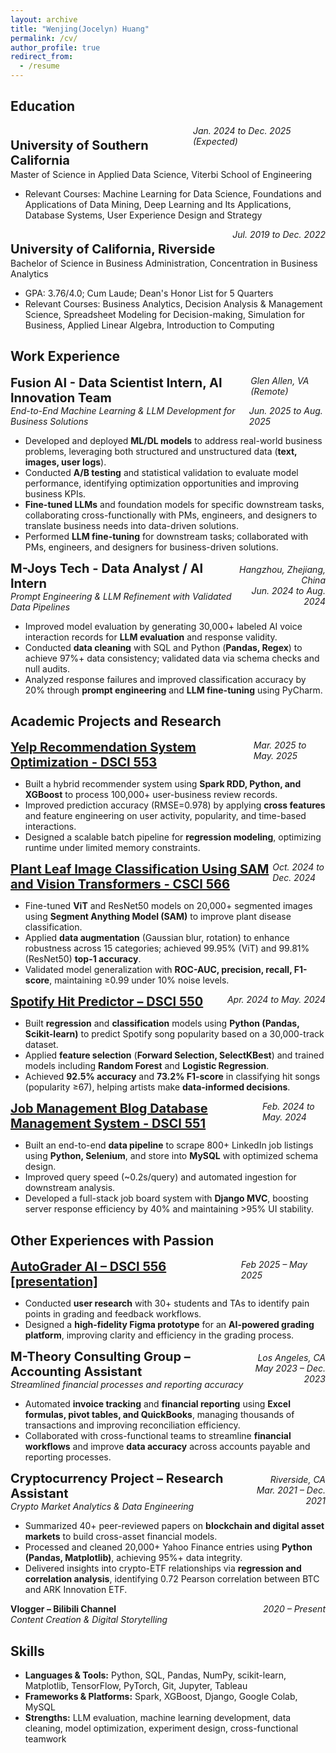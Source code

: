 ```yaml
---
layout: archive
title: "Wenjing(Jocelyn) Huang"
permalink: /cv/
author_profile: true
redirect_from:
  - /resume
---
```



## Education
<div style='display: flex; justify-content: space-between;'>
	<p style='font-size:20px; margin-bottom:2px'><b>University of Southern California</b></p>
	<i>Jan. 2024 to Dec. 2025 (Expected)</i>
</div>
Master of Science in Applied Data Science, Viterbi School of Engineering
<ul>
  <li>Relevant Courses: Machine Learning for Data Science, Foundations and Applications of Data Mining, Deep Learning and Its Applications, Database Systems, User Experience Design and Strategy</li>
</ul>

<div style='display: flex; justify-content: space-between;'>
	<p style='font-size:20px; margin-bottom:2px'><b>University of California, Riverside</b></p>
	<i>Jul. 2019 to Dec. 2022</i>
</div>
Bachelor of Science in Business Administration, Concentration in Business Analytics
<ul>
  <li>GPA: 3.76/4.0; Cum Laude; Dean's Honor List for 5 Quarters</li>
  <li>Relevant Courses: Business Analytics, Decision Analysis & Management Science, Spreadsheet Modeling for Decision-making, Simulation for Business, Applied Linear Algebra, Introduction to Computing</li>
</ul>

## Work Experience

<div style='display: flex; justify-content: space-between;'>
  <p style='font-size:20px; margin:0px'><b>Fusion AI - Data Scientist Intern, AI Innovation Team</b></p>
  <span><i>Glen Allen, VA (Remote)</i></span>
</div>

<div style="display: flex; justify-content: space-between;">
  <em>End-to-End Machine Learning & LLM Development for Business Solutions</em>
  <span><i>Jun. 2025 to Aug. 2025</i></span>
</div>

<ul>
  <li>Developed and deployed <b>ML/DL models</b> to address real-world business problems, leveraging both structured and unstructured data (<b>text, images, user logs</b>).</li>
  <li>Conducted <b>A/B testing</b> and statistical validation to evaluate model performance, identifying optimization opportunities and improving business KPIs.</li>
  <li><b>Fine-tuned LLMs</b> and foundation models for specific downstream tasks, collaborating cross-functionally with PMs, engineers, and designers to translate business needs into data-driven solutions.</li>
  <li>Performed <b>LLM fine-tuning</b> for downstream tasks; collaborated with PMs, engineers, and designers for business-driven solutions.</li>
</ul>

<!-- Title and right-aligned location + date -->
<div style='display: flex; justify-content: space-between; align-items: baseline;'>
  <div>
    <p style='font-size:20px; margin:0px'><b>M-Joys Tech - Data Analyst / AI Intern</b></p>
    <em>Prompt Engineering & LLM Refinement with Validated Data Pipelines</em>
  </div>
  <div style='text-align: right;'>
    <i>Hangzhou, Zhejiang, China</i><br>
    <i>Jun. 2024 to Aug. 2024</i>
  </div>
</div>

<ul>
  <li>Improved model evaluation by generating 30,000+ labeled AI voice interaction records for <b>LLM evaluation</b> and response validity.</li>
  <li>Conducted <b>data cleaning</b> with SQL and Python (<b>Pandas, Regex</b>) to achieve 97%+ data consistency; validated data via schema checks and null audits.</li>
  <li>Analyzed response failures and improved classification accuracy by 20% through <b>prompt engineering</b> and <b>LLM fine-tuning</b> using PyCharm.</li>
</ul>

## Academic Projects and Research

<div style='display: flex; justify-content: space-between;'>
	<p style='font-size:20px; margin:0px'><b><a href="https://github.com/jocelynnnwj/yelp-recommendation-optimization" target="_blank" style="color:inherit;text-decoration:underline;">Yelp Recommendation System Optimization - DSCI 553</a></b></p>
	<i>Mar. 2025 to May. 2025</i>
</div>
<ul>
  <li>Built a hybrid recommender system using <b>Spark RDD, Python, and XGBoost</b> to process 100,000+ user-business review records.</li>
  <li>Improved prediction accuracy (RMSE=0.978) by applying <b>cross features</b> and feature engineering on user activity, popularity, and time-based interactions.</li>
  <li>Designed a scalable batch pipeline for <b>regression modeling</b>, optimizing runtime under limited memory constraints.</li>
</ul>

<div style='display: flex; justify-content: space-between;'>
	<p style='font-size:20px; margin:0px'><b><a href="https://github.com/jocelynnnwj/Plant-Leaf-Image-Classification" target="_blank" style="color:inherit;text-decoration:underline;">Plant Leaf Image Classification Using SAM and Vision Transformers - CSCI 566</a></b></p>
	<i>Oct. 2024 to Dec. 2024</i>
</div>
<ul>
  <li>Fine-tuned <b>ViT</b> and ResNet50 models on 20,000+ segmented images using <b>Segment Anything Model (SAM)</b> to improve plant disease classification.</li>
  <li>Applied <b>data augmentation</b> (Gaussian blur, rotation) to enhance robustness across 15 categories; achieved 99.95% (ViT) and 99.81% (ResNet50) <b>top-1 accuracy</b>.</li>
  <li>Validated model generalization with <b>ROC-AUC, precision, recall, F1-score</b>, maintaining ≥0.99 under 10% noise levels.</li>
</ul>

<div style='display: flex; justify-content: space-between;'>
	<p style='font-size:20px; margin:0px'><b><a href="https://github.com/jocelynnnwj/SpotifyHitPredictor" target="_blank" style="color:inherit;text-decoration:underline;">Spotify Hit Predictor – DSCI 550</a></b></p>
	<i>Apr. 2024 to May. 2024</i>
</div>
<ul>
  <li>Built <b>regression</b> and <b>classification</b> models using <b>Python (Pandas, Scikit-learn)</b> to predict Spotify song popularity based on a 30,000-track dataset.</li>
  <li>Applied <b>feature selection</b> (<b>Forward Selection, SelectKBest</b>) and trained models including <b>Random Forest</b> and <b>Logistic Regression</b>.</li>
  <li>Achieved <b>92.5% accuracy</b> and <b>73.2% F1-score</b> in classifying hit songs (popularity ≥67), helping artists make <b>data-informed decisions</b>.</li>
</ul>

<div style='display: flex; justify-content: space-between;'>
	<p style='font-size:20px; margin:0px'><b><a href="https://github.com/jocelynnnwj/job-database-system" target="_blank" style="color:inherit;text-decoration:underline;">Job Management Blog Database Management System - DSCI 551</a></b></p>
	<i>Feb. 2024 to May. 2024</i>
</div>
<ul>
  <li>Built an end-to-end <b>data pipeline</b> to scrape 800+ LinkedIn job listings using <b>Python, Selenium</b>, and store into <b>MySQL</b> with optimized schema design.</li>
  <li>Improved query speed (~0.2s/query) and automated ingestion for downstream analysis.</li>
  <li>Developed a full-stack job board system with <b>Django MVC</b>, boosting server response efficiency by 40% and maintaining >95% UI stability.</li>
</ul>

## Other Experiences with Passion

<div style='display: flex; justify-content: space-between;'>
    <p style='font-size:20px; margin:0px'><b><a href="https://www.figma.com/design/G5bQCJsnY5YlL0GuIPmWkF/AutoGrader-AI?node-id=4100-150&p=f&t=FFrzXQmYhR98RUVj-0" target="_blank" style="color:inherit;text-decoration:underline;">AutoGrader AI – DSCI 556</a> <a href="https://drive.google.com/file/d/1s2CP5ljvnaBvx60C4rUk6N3-CDv6OKXW/view" target="_blank"><b>[presentation]</b></a></b></p>
    <i>Feb 2025 – May 2025</i>
</div>
<ul>
  <li>Conducted <b>user research</b> with 30+ students and TAs to identify pain points in grading and feedback workflows.</li>
  <li>Designed a <b>high-fidelity Figma prototype</b> for an <b>AI-powered grading platform</b>, improving clarity and efficiency in the grading process.</li>
</ul>

<!-- M-Theory Consulting Group -->
<div style='display: flex; justify-content: space-between; align-items: baseline;'>
  <div>
    <p style='font-size:20px; margin:0px'><b>M-Theory Consulting Group – Accounting Assistant</b></p>
    <em>Streamlined financial processes and reporting accuracy</em>
  </div>
  <div style='text-align: right;'>
    <i>Los Angeles, CA</i><br>
    <i>May 2023 – Dec. 2023</i>
  </div>
</div>
<ul>
  <li>Automated <b>invoice tracking</b> and <b>financial reporting</b> using <b>Excel formulas, pivot tables, and QuickBooks</b>, managing thousands of transactions and improving reconciliation efficiency.</li>
  <li>Collaborated with cross-functional teams to streamline <b>financial workflows</b> and improve <b>data accuracy</b> across accounts payable and reporting processes.</li>
</ul>

<!-- Cryptocurrency Project -->
<div style='display: flex; justify-content: space-between; align-items: baseline;'>
  <div>
    <p style='font-size:20px; margin:0px'><b>Cryptocurrency Project – Research Assistant</b></p>
    <em>Crypto Market Analytics & Data Engineering</em>
  </div>
  <div style='text-align: right;'>
    <i>Riverside, CA</i><br>
    <i>Mar. 2021 – Dec. 2021</i>
  </div>
</div>
<ul>
  <li>Summarized 40+ peer-reviewed papers on <b>blockchain and digital asset markets</b> to build cross-asset financial models.</li>
  <li>Processed and cleaned 20,000+ Yahoo Finance entries using <b>Python (Pandas, Matplotlib)</b>, achieving 95%+ data integrity.</li>
  <li>Delivered insights into crypto-ETF relationships via <b>regression and correlation analysis</b>, identifying 0.72 Pearson correlation between BTC and ARK Innovation ETF.</li>
</ul>

<div style="display: flex; justify-content: space-between;">
  <div>
    <b>Vlogger – Bilibili Channel</b><br>
    <em>Content Creation & Digital Storytelling</em>
  </div>
  <div style="text-align: right;">
    <i>2020 – Present</i>
  </div>
</div>

## Skills
- **Languages & Tools:** Python, SQL, Pandas, NumPy, scikit-learn, Matplotlib, TensorFlow, PyTorch, Git, Jupyter, Tableau
- **Frameworks & Platforms:** Spark, XGBoost, Django, Google Colab, MySQL
- **Strengths:** LLM evaluation, machine learning development, data cleaning, model optimization, experiment design, cross-functional teamwork
